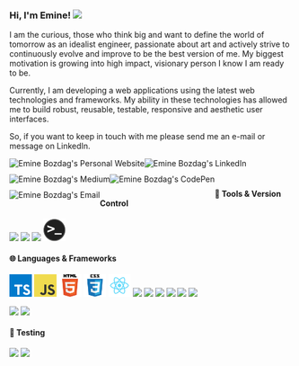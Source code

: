 
### Hi, I'm Emine! <img  width="40px" src="https://user-images.githubusercontent.com/27498814/109383743-80eae680-78f9-11eb-8dbd-7ae5a7559249.gif"/>

I am the curious, those who think big and want to define the world of tomorrow as an idealist engineer, passionate about art and actively strive to continuously evolve and improve to be the best version of me. My biggest motivation is growing into high impact, visionary person I know I am ready to be.

Currently, I am developing a web applications using the latest web technologies and frameworks. My ability in these technologies has allowed me to build robust, reusable, testable, responsive and aesthetic user interfaces.

So, if you want to keep in touch with me please send me an e-mail or message on LinkedIn.

<a href="https://emine.bozdag.dev/">
  <img align="left" alt="Emine Bozdag's Personal Website" height="28px" src="https://img.shields.io/badge/website-000000?style=for-the-badge&logo=About.me&logoColor=violet" />
</a>

<a href="https://www.linkedin.com/in/eminebozdag/">
  <img align="left" alt="Emine Bozdag's LinkedIn" height="28px" src="https://img.shields.io/badge/LinkedIn-0077B5?style=for-the-badge&logo=linkedin&logoColor=white" />
</a>

<a href="https://medium.com/@eminebozdag">
  <img align="left" alt="Emine Bozdag's Medium" height="28px" src="https://img.shields.io/badge/Medium-12100E?style=for-the-badge&logo=medium&logoColor=white" />
</a>

<a href="https://codepen.io/eminebozdag/">
  <img align="left" alt="Emine Bozdag's CodePen" height="28px" src="https://img.shields.io/badge/Codepen-000000?style=for-the-badge&logo=codepen&logoColor=white" />
</a>

<a href="mailto:fyrs00@hotmail.com">
  <img align="left" alt="Emine Bozdag's Email" height="28px" src="https://img.shields.io/badge/Gmail-D14836?style=for-the-badge&logo=gmail&logoColor=white" />
</a>

<br />
<br />

#### 🔨 Tools & Version Control
<code><img height="40" src="https://user-images.githubusercontent.com/25181517/192108374-8da61ba1-99ec-41d7-80b8-fb2f7c0a4948.png"></code>
<code><img height="40" src="https://user-images.githubusercontent.com/25181517/189715289-df3ee512-6eca-463f-a0f4-c10d94a06b2f.png"></code>
<code><img height="40" src="https://user-images.githubusercontent.com/25181517/192108891-d86b6220-e232-423a-bf5f-90903e6887c3.png"></code>
<code><img height="40" src="https://raw.githubusercontent.com/github/explore/80688e429a7d4ef2fca1e82350fe8e3517d3494d/topics/terminal/terminal.png"></code>


#### 🌐 Languages & Frameworks
<code><img height="40" src="https://raw.githubusercontent.com/github/explore/80688e429a7d4ef2fca1e82350fe8e3517d3494d/topics/typescript/typescript.png"></code>
<code><img height="40" src="https://raw.githubusercontent.com/github/explore/80688e429a7d4ef2fca1e82350fe8e3517d3494d/topics/javascript/javascript.png"></code>
<code><img height="40" src="https://raw.githubusercontent.com/github/explore/80688e429a7d4ef2fca1e82350fe8e3517d3494d/topics/html/html.png"></code>
<code><img height="40" src="https://raw.githubusercontent.com/github/explore/80688e429a7d4ef2fca1e82350fe8e3517d3494d/topics/css/css.png"></code>
<code><img height="40" src="https://raw.githubusercontent.com/github/explore/80688e429a7d4ef2fca1e82350fe8e3517d3494d/topics/react/react.png"></code>
<code><img height="40" src="https://user-images.githubusercontent.com/25181517/187896150-cc1dcb12-d490-445c-8e4d-1275cd2388d6.png"></code>
<code><img height="40" src="https://user-images.githubusercontent.com/25181517/202896760-337261ed-ee92-4979-84c4-d4b829c7355d.png"></code>
<code><img height="40" src="https://user-images.githubusercontent.com/25181517/183868728-b2e11072-00a5-47e2-8a4e-4ebbb2b8c554.png"></code>
<code><img height="40" src="https://user-images.githubusercontent.com/25181517/187955008-981340e6-b4cc-441b-80cf-7a5e94d29e7e.png"></code>
<code><img height="40" src="https://user-images.githubusercontent.com/25181517/183049794-a3dfaddd-22ee-4ffe-b0b4-549ccd4879f9.png"></code>
<code><img height="40" src="https://user-images.githubusercontent.com/25181517/121401671-49102800-c959-11eb-9f6f-74d49a5e1774.png"></code>

<code><img height="40" src="https://user-images.githubusercontent.com/25181517/121405384-444d7300-c95d-11eb-959f-913020d3bf90.png"></code>
<code><img height="40" src="https://user-images.githubusercontent.com/25181517/192106070-46255bcf-65e6-4c6b-a296-bf8d0d8fb2a7.png"></code>

#### 🧪 Testing
<code><img height="40" src="https://user-images.githubusercontent.com/25181517/187955005-f4ca6f1a-e727-497b-b81b-93fb9726268e.png"></code>
<code><img height="40" src="https://user-images.githubusercontent.com/68279555/200387386-276c709f-380b-46cc-81fd-f292985927a8.png"></code>


